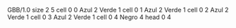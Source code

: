 <gs-board> GBB/1.0
size 2 5
cell 0 0 Azul 2 Verde 1
cell 0 1 Azul 2 Verde 1
cell 0 2 Azul 2 Verde 1
cell 0 3 Azul 2 Verde 1
cell 0 4 Negro 4
head 0 4
 </gs-board>